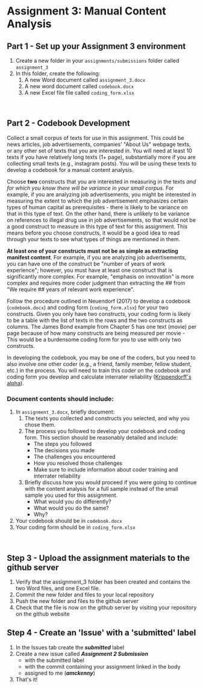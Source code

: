 # Assignment 3: Manual Content Analysis

## Part 1 - Set up your Assignment 3 environment

1. Create a new folder in your `assignments/submissions` folder called `assignment_3`
2. In this folder, create the following:
   1. A new Word document called `assignment_3.docx`
   2. A new word document called `codebook.docx`
   3. A new Excel file file called `coding_form.xlsx`

<br>

## Part 2 - Codebook Development

Collect a small corpus of texts for use in this assignment. This could be news articles, job advertisements, companies' "About Us" webpage texts, or any other set of texts that you are interested in. You will need at least 10 texts if you have relatively long texts (1+ page), substantially more if you are collecting small texts (e.g., instagram posts). You will be using these texts to develop a codebook for a manual content analysis.

Choose **two** constructs that you are interested in measuring in the texts *and for which you know there will be variance in your small corpus*. For example, if you are analyzing job advertisements, you might be interested in measuring the extent to which the job advertisement emphasizes certain types of human capital as prerequisites - there is likely to be variance on that in this type of text. On the other hand, there is unlikely to be variance on references to illegal drug use in job advertisements, so that would not be a good construct to measure in this type of text for this assignment. This means before you choose constructs, it would be a good idea to read through your texts to see what types of things are mentioned in them.

**At least one of your constructs must not be as simple as extracting manifest content**. For example, if you are analyzing job advertisements, you can have one of the construct be "number of years of work experience"; however, you must have at least one construct that is significantly more complex. For example, "emphasis on innovation" is more complex and requires more coder judgment than extracting the ## from "We require ## years of relevant work experience".

Follow the procedure outlined in Neuendorf (2017) to develop a codebook (`codebook.docx`) and coding form (`coding_form.xlsx`) for your two constructs. Given you only have two constructs, your coding form is likely to be a table with the list of texts in the rows and the two constructs as columns. The James Bond example from Chapter 5 has one text (movie) per page because of how many constructs are being measured per movie - This would be a burdensome coding form for you to use with only two constructs.

In developing the codebook, you may be one of the coders, but you need to also involve one other coder (e.g., a friend, family member, fellow student, etc.) in the process. You will need to train this coder on the codebook and coding form you develop and calculate interrater reliability ([Krippendorff's alpha](https://dfreelon.org/utils/recalfront/)).

### Document contents should include:

1. In `assignment_3.docx`, briefly document:
   1. The texts you collected and constructs you selected, and why you chose them.
   2. The process you followed to develop your codebook and coding form. This section should be reasonably detailed and include:
       * The steps you followed
       * The decisions you made
       * The challenges you encountered
       * How you resolved those challenges
       * Make sure to include information about coder training and interrater reliability
   3. Briefly discuss how you would proceed if you were going to continue with the content analysis for a full sample instead of the small sample you used for this assignment.
       * What would you do differently?
       * What would you do the same?
       * Why?
2. Your codebook should be in `codebook.docx`
3. Your coding form should be in `coding_form.xlsx`

<br>

## Step 3 - Upload the assignment materials to the github server

1. Verify that the assignment_3 folder has been created and contains the two Word files, and one Excel file.
2. Commit the new folder and files to your local repository
3. Push the new folder and files to the github server
4. Check that the file is now on the github server by visiting your repository on the github website

## Step 4 - Create an 'Issue' with a 'submitted' label

1. In the Issues tab create the ***submitted*** label
2. Create a new issue called ***Assignment 2 Submission***
    * with the submitted label
    * with the commit containing your assignment linked in the body
    * assigned to me (***amckenny***)
3. That's it!
